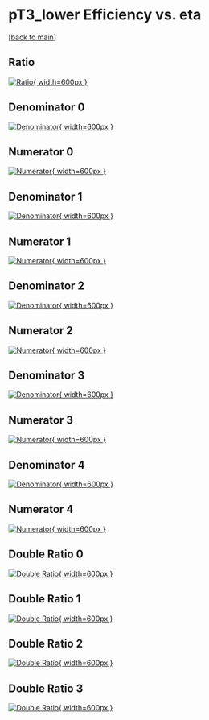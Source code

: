 # pT3_lower Efficiency vs. eta

[[back to main](./)]



## Ratio

[![Ratio](../mtv/var/pT3_lower_loweta_321_0_eff_eta.png){ width=600px }](../mtv/var/pT3_lower_loweta_321_0_eff_eta.pdf)

## Denominator 0

[![Denominator](../mtv/den/pT3_lower_loweta_321_0_eff_eta_den0.png){ width=600px }](../mtv/den/pT3_lower_loweta_321_0_eff_eta_den0.pdf)

## Numerator 0

[![Numerator](../mtv/num/pT3_lower_loweta_321_0_eff_eta_num0.png){ width=600px }](../mtv/num/pT3_lower_loweta_321_0_eff_eta_num0.pdf)

## Denominator 1

[![Denominator](../mtv/den/pT3_lower_loweta_321_0_eff_eta_den1.png){ width=600px }](../mtv/den/pT3_lower_loweta_321_0_eff_eta_den1.pdf)

## Numerator 1

[![Numerator](../mtv/num/pT3_lower_loweta_321_0_eff_eta_num1.png){ width=600px }](../mtv/num/pT3_lower_loweta_321_0_eff_eta_num1.pdf)

## Denominator 2

[![Denominator](../mtv/den/pT3_lower_loweta_321_0_eff_eta_den2.png){ width=600px }](../mtv/den/pT3_lower_loweta_321_0_eff_eta_den2.pdf)

## Numerator 2

[![Numerator](../mtv/num/pT3_lower_loweta_321_0_eff_eta_num2.png){ width=600px }](../mtv/num/pT3_lower_loweta_321_0_eff_eta_num2.pdf)

## Denominator 3

[![Denominator](../mtv/den/pT3_lower_loweta_321_0_eff_eta_den3.png){ width=600px }](../mtv/den/pT3_lower_loweta_321_0_eff_eta_den3.pdf)

## Numerator 3

[![Numerator](../mtv/num/pT3_lower_loweta_321_0_eff_eta_num3.png){ width=600px }](../mtv/num/pT3_lower_loweta_321_0_eff_eta_num3.pdf)

## Denominator 4

[![Denominator](../mtv/den/pT3_lower_loweta_321_0_eff_eta_den4.png){ width=600px }](../mtv/den/pT3_lower_loweta_321_0_eff_eta_den4.pdf)

## Numerator 4

[![Numerator](../mtv/num/pT3_lower_loweta_321_0_eff_eta_num4.png){ width=600px }](../mtv/num/pT3_lower_loweta_321_0_eff_eta_num4.pdf)

## Double Ratio 0

[![Double Ratio](../mtv/ratio/pT3_lower_loweta_321_0_eff_eta_ratio0.png){ width=600px }](../mtv/ratio/pT3_lower_loweta_321_0_eff_eta_ratio0.pdf)

## Double Ratio 1

[![Double Ratio](../mtv/ratio/pT3_lower_loweta_321_0_eff_eta_ratio1.png){ width=600px }](../mtv/ratio/pT3_lower_loweta_321_0_eff_eta_ratio1.pdf)

## Double Ratio 2

[![Double Ratio](../mtv/ratio/pT3_lower_loweta_321_0_eff_eta_ratio2.png){ width=600px }](../mtv/ratio/pT3_lower_loweta_321_0_eff_eta_ratio2.pdf)

## Double Ratio 3

[![Double Ratio](../mtv/ratio/pT3_lower_loweta_321_0_eff_eta_ratio3.png){ width=600px }](../mtv/ratio/pT3_lower_loweta_321_0_eff_eta_ratio3.pdf)

